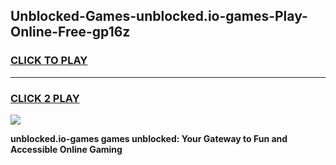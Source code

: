 
## Unblocked-Games-unblocked.io-games-Play-Online-Free-gp16z
<h3>
<a href="https://premium76.site?title=unblocked.io-games&ref=26A">CLICK TO PLAY</a></h3>
<hr>

<h3>
<a href="https://premium76.site?title=unblocked.io-games&ref=26A">CLICK 2 PLAY</a>
  
</h3>

<a href="https://premium76.site?title=unblocked.io-games&ref=26A"><img src="https://clearcache.store/games.png"></a>


**unblocked.io-games games unblocked: Your Gateway to Fun and Accessible Online Gaming**
